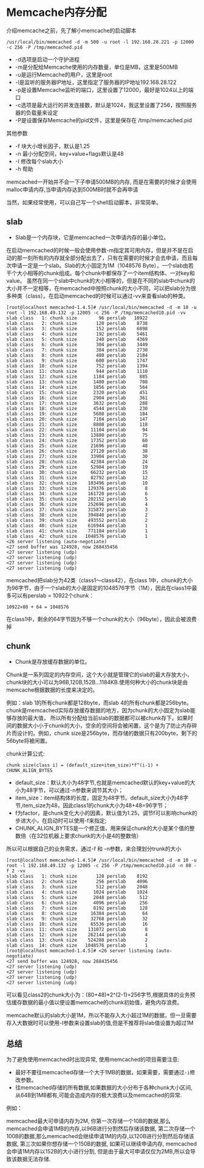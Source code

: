 # Memcache内存分配
介绍memcache之前，先了解小memcache的启动脚本
```shell 
/usr/local/bin/memcached -d -m 500 -u root -l 192.168.28.221 -p 12000 -c 256 -P /tmp/memcached.pid
```
- -d选项是启动一个守护进程
- -m是分配给Memcache使用的内存数量，单位是MB，这里是500MB
- -u是运行Memcache的用户，这里是root
- -l是监听的服务器IP地址，这里指定了服务器的IP地址192.168.28.122
- -p是设置Memcache监听的端口，这里设置了12000，最好是1024以上的端口
- -c选项是最大运行的并发连接数，默认是1024，我这里设置了256，按照服务器的负载量来设定
- -P是设置保存Memcache的pid文件，这里是保存在 /tmp/memcached.pid

其他参数
- -f 块大小增长因子，默认是1.25
- -n 最小分配空间，key+value+flags默认是48
- -I 修改每个slab大小
- -h 帮助

memcached一开始并不会一下子申请500MB的内存, 而是在需要的时候才会使用malloc申请内存,当申请内存达到500MB时就不会再申请

当然，如果经常使用，可以自己写一个shell启动脚本，非常简单。

## slab
- Slab是一个内存块，它是memcached一次申请内存的最小单位。

在启动memcached的时候一般会使用参数-m指定其可用内存，但是并不是在启动的那一刻所有的内存就全部分配出去了，只有在需要的时候才会去申请，而且每次申请一定是一个slab。Slab的大小固定为1M（1048576 Byte），一个slab由若干个大小相等的chunk组成。每个chunk中都保存了一个item结构体、一对key和value。 
虽然在同一个slab中chunk的大小相等的，但是在不同的slab中chunk的大小并不一定相等，在memcached中按照chunk的大小不同，可以把slab分为很多种类（class）。在启动memcached的时候可以通过-vv来查看slab的种类。


```shell
[root@localhost memcached-1.4.5]# /usr/local/bin/memcached -d -m 10 -u root -l 192.168.49.132 -p 12005 -c 256 -P /tmp/memcached10.pid -vv
slab class   1: chunk size        96 perslab   10922
slab class   2: chunk size       120 perslab    8738
slab class   3: chunk size       152 perslab    6898
slab class   4: chunk size       192 perslab    5461
slab class   5: chunk size       240 perslab    4369
slab class   6: chunk size       304 perslab    3449
slab class   7: chunk size       384 perslab    2730
slab class   8: chunk size       480 perslab    2184
slab class   9: chunk size       600 perslab    1747
slab class  10: chunk size       752 perslab    1394
slab class  11: chunk size       944 perslab    1110
slab class  12: chunk size      1184 perslab     885
slab class  13: chunk size      1480 perslab     708
slab class  14: chunk size      1856 perslab     564
slab class  15: chunk size      2320 perslab     451
slab class  16: chunk size      2904 perslab     361
slab class  17: chunk size      3632 perslab     288
slab class  18: chunk size      4544 perslab     230
slab class  19: chunk size      5680 perslab     184
slab class  20: chunk size      7104 perslab     147
slab class  21: chunk size      8880 perslab     118
slab class  22: chunk size     11104 perslab      94
slab class  23: chunk size     13880 perslab      75
slab class  24: chunk size     17352 perslab      60
slab class  25: chunk size     21696 perslab      48
slab class  26: chunk size     27120 perslab      38
slab class  27: chunk size     33904 perslab      30
slab class  28: chunk size     42384 perslab      24
slab class  29: chunk size     52984 perslab      19
slab class  30: chunk size     66232 perslab      15
slab class  31: chunk size     82792 perslab      12
slab class  32: chunk size    103496 perslab      10
slab class  33: chunk size    129376 perslab       8
slab class  34: chunk size    161720 perslab       6
slab class  35: chunk size    202152 perslab       5
slab class  36: chunk size    252696 perslab       4
slab class  37: chunk size    315872 perslab       3
slab class  38: chunk size    394840 perslab       2
slab class  39: chunk size    493552 perslab       2
slab class  40: chunk size    616944 perslab       1
slab class  41: chunk size    771184 perslab       1
slab class  42: chunk size   1048576 perslab       1
<26 server listening (auto-negotiate)
<27 send buffer was 124928, now 268435456
<27 server listening (udp)
<27 server listening (udp)
<27 server listening (udp)
<27 server listening (udp)
```
memcached把slab分为42类（class1～class42），在class 1中，chunk的大小为96字节，由于一个slab的大小是固定的1048576字节（1M），因此在class1中最多可以有perslab = 10922个chunk：
```other
10922×80 + 64 = 1048576
```
在class1中，剩余的64字节因为不够一个chunk的大小（96byte），因此会被浪费掉

## chunk
- Chunk是存放缓存数据的单位。

Chunk是一系列固定的内存空间，这个大小就是管理它的slab的最大存放大小，chunk块的大小可以为96B,120B,152B...1184KB.使用何种大小的chunk块是由memcache根据数据的长度来决定的。

例如：slab 1的所有chunk都是128byte，而slab 4的所有chunk都是256byte。chunk是memcached实际存放缓存数据的地方，因为chunk的大小固定为slab能够存放的最大值， 所以所有分配给当前slab的数据都可以被chunk存下。如果时间的数据大小小于chunk的大小，空余的空间将会被闲置，这个是为了防止内存碎片而设计的。例如，chunk size是256byte，而存储的数据只有200byte，剩下的56byte将被闲置。

chunk计算公式:
```other
chunk size(class i) = (default_size+item_size)*f^(i-1) + CHUNK_ALIGN_BYTES
```
- default_size：默认大小为48字节,也就是memcached默认的key+value的大小为48字节，可以通过-n参数来调节其大小；
- item_size：item结构体的长度，固定为48字节。default_size大小为48字节,item_size为48，因此class1的chunk大小为48+48=96字节；
- f为factor，是chunk变化大小的因素，默认值为1.25，调节f可以影响chunk的步进大小，在启动时可以使用-f来指定;
- CHUNK_ALIGN_BYTES是一个修正值，用来保证chunk的大小是某个值的整数倍（在32位机器上要求chunk的大小是4的整数倍）

所以可以根据自己的业务需求，通过-f 和 -n参数，来合理划分trunk的大小
```shell
[root@localhost memcached-1.4.5]# /usr/local/bin/memcached -d -m 10 -u root -l 192.168.49.132 -p 12005 -c 256 -P /tmp/memcached10.pid -n 80 -f 2 -vv
slab class   1: chunk size       128 perslab    8192
slab class   2: chunk size       256 perslab    4096
slab class   3: chunk size       512 perslab    2048
slab class   4: chunk size      1024 perslab    1024
slab class   5: chunk size      2048 perslab     512
slab class   6: chunk size      4096 perslab     256
slab class   7: chunk size      8192 perslab     128
slab class   8: chunk size     16384 perslab      64
slab class   9: chunk size     32768 perslab      32
slab class  10: chunk size     65536 perslab      16
slab class  11: chunk size    131072 perslab       8
slab class  12: chunk size    262144 perslab       4
slab class  13: chunk size    524288 perslab       2
slab class  14: chunk size   1048576 perslab       1
[root@localhost memcached-1.4.5]# <26 server listening (auto-negotiate)
<27 send buffer was 124928, now 268435456
<27 server listening (udp)
<27 server listening (udp)
<27 server listening (udp)
<27 server listening (udp)

```
可以看见class2的chunk大小为：(80+48)*2^(2-1)=256字节,根据具体的业务预估缓存数据的最小值以便设置memcache的chunk初始值，避免内存浪费。

memcache默认的slab大小是1M，所以不能存入大小超过1M的数据，但一旦需要存入大数据时可以使用-I参数来设置slab的值,但是不推荐将slab值设置为超过1M

## 总结
为了避免使用memcached时出现异常, 使用memcached的项目需要注意:
- 最好不要往memcached存储一个大于1MB的数据，如果需要，需要通过`-i`修改参数。
- 往memcached存储的所有数据,如果数据的大小分布于各种chunk大小区间,从64B到1MB都有,可能会造成内存的极大浪费以及memcached的异常.

例如：

memcached最大可申请内存为2M, 你第一次存储一个10B的数据,那么memcached会申请1MB的内存,以96B进行分割然后存储该数据, 第二次存储一个100B的数据,那么memcached会继续申请1M的内存,以120B进行分割然后存储该数据, 第三次如果你想存储一个150B的数据, 如果可以继续申请内存, memcached会申请1M内存以152B的大小进行分割, 但是由于最大可申请仅仅为2MB,所以会导致该数据无法存储.


